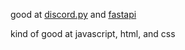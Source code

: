 good at [discord.py](https://github.com/Rapptz/discord.py) and [fastapi](https://fastapi.tiangolo.com)

kind of good at javascript, html, and css
